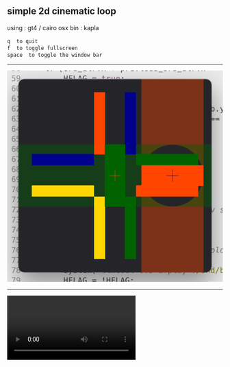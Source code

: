 
simple 2d cinematic loop
------------------------

using : gt4 / cairo
osx bin : kapla

    q  to quit
    f  to toggle fullscreen
    space  to toggle the window bar

---

![screenshot](info/kapla.png?raw=true)

---

![screenshot](info/kapla.mov?raw=true)
